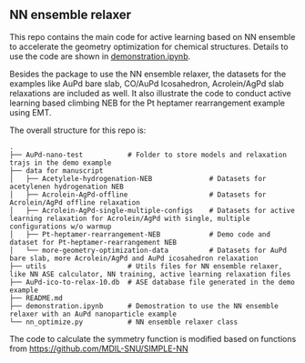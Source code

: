 
## NN ensemble relaxer

This repo contains the main code for active learning based on NN ensemble to accelerate the geometry optimization for chemical structures. Details to use the code are shown in [demonstration.ipynb](https://github.com/yilinyang1/NN_ensemble_relaxer/blob/master/demonstration.ipynb). 

Besides the package to use the NN ensemble relaxer, the datasets for the examples like AuPd bare slab, CO/AuPd Icosahedron, Acrolein/AgPd slab relaxations are included as well. It also illustrate the code to conduct active learning based climbing NEB for the Pt heptamer rearrangement example using EMT.

The overall structure for this repo is:

    .
    ├── AuPd-nano-test           # Folder to store models and relaxation trajs in the demo example
    ├── data for manuscript     
    │   ├── Acetylele-hydrogenation-NEB              # Datasets for acetylenen hydrogenation NEB
    │   ├── Acrolein-AgPd-offline                    # Datasets for Acrolein/AgPd offline relaxation
    │   ├── Acrolein-AgPd-single-multiple-configs    # Datasets for active learning relaxation for Acrolein/AgPd with single, multiple configurations w/o warmup
    │   ├── Pt-heptamer-rearrangement-NEB            # Demo code and dataset for Pt-heptamer-rearrangement NEB
    │   └── more-geometry-optimization-data          # Datasets for AuPd bare slab, more Acrolein/AgPd and AuPd icosahedron relaxation
    ├── utils                    # Utils files for NN ensemble relaxer, like NN ASE calculator, NN training, active learning relaxation files 
    ├── AuPd-ico-to-relax-10.db  # ASE database file generated in the demo example
    ├── README.md                
    ├── demonstration.ipynb      # Demostration to use the NN ensemble relaxer with an AuPd nanoparticle example
    └── nn_optimize.py           # NN ensemble relaxer class

The code to calculate the symmetry function is modified based on functions from https://github.com/MDIL-SNU/SIMPLE-NN
